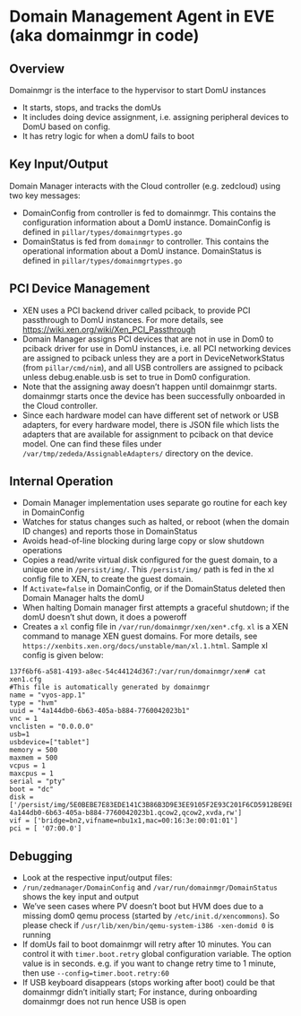 
# Domain Management Agent in EVE (aka domainmgr in code)

## Overview
Domainmgr is the interface to the hypervisor to start DomU instances
- It starts, stops, and tracks the domUs
- It includes doing device assignment, i.e. assigning peripheral devices to DomU based on config.
- It has retry logic for when a domU fails to boot

## Key Input/Output
Domain Manager interacts with the Cloud controller (e.g. zedcloud) using two key messages:
- DomainConfig from controller is fed to domainmgr. This contains the configuration information about a DomU instance. DomainConfig is defined in `pillar/types/domainmgrtypes.go`
- DomainStatus is fed from `domainmgr` to controller. This contains the operational information about a DomU instance. DomainStatus is defined in `pillar/types/domainmgrtypes.go`

## PCI Device Management
- XEN uses a PCI backend driver called pciback, to provide PCI passthrough to DomU instances. For more details, see https://wiki.xen.org/wiki/Xen_PCI_Passthrough
- Domain Manager assigns PCI devices that are not in use in Dom0 to pciback driver for use in DomU instances, i.e. all PCI networking devices are assigned to pciback unless they are a port in DeviceNetworkStatus (from `pillar/cmd/nim`), and all USB controllers are assigned to pciback unless debug.enable.usb is set to true in Dom0 configuration.
- Note that the assigning away doesn’t happen until domainmgr starts. domainmgr starts once the device has been successfully onboarded in the Cloud controller.
- Since each hardware model can have different set of network or USB adapters, for every hardware model, there is JSON file which lists the adapters that are available for assignment to pciback on that device model. One can find these files under `/var/tmp/zededa/AssignableAdapters/` directory on the device.


## Internal Operation
- Domain Manager implementation uses separate go routine for each key in DomainConfig
- Watches for status changes such as halted, or reboot (when the domain ID changes) and reports those in DomainStatus
- Avoids head-of-line blocking during large copy or slow shutdown operations
- Copies a read/write virtual disk configured for the guest domain, to a unique one in `/persist/img/`. This `/persist/img/` path is fed in the xl config file to XEN, to create the guest domain.
- If `Activate=false` in DomainConfig, or if the DomainStatus deleted then Domain Manager halts the domU
- When halting Domain manager first attempts a graceful shutdown; if the domU doesn’t shut down, it does a poweroff
- Creates a `xl` config file in `/var/run/domainmgr/xen/xen*.cfg`. `xl` is a XEN command to manage XEN guest domains. For more details, see `https://xenbits.xen.org/docs/unstable/man/xl.1.html`. Sample xl config is given below:

```
137f6bf6-a581-4193-a8ec-54c44124d367:/var/run/domainmgr/xen# cat xen1.cfg
#This file is automatically generated by domainmgr
name = "vyos-app.1"
type = "hvm"
uuid = "4a144db0-6b63-405a-b884-7760042023b1"
vnc = 1
vnclisten = "0.0.0.0"
usb=1
usbdevice=["tablet"]
memory = 500
maxmem = 500
vcpus = 1
maxcpus = 1
serial = "pty"
boot = "dc"
disk = ['/persist/img/5E0BEBE7E83EDE141C3B86B3D9E3EE9105F2E93C201F6CD5912BE9EBC965F19B-4a144db0-6b63-405a-b884-7760042023b1.qcow2,qcow2,xvda,rw']
vif = ['bridge=bn2,vifname=nbu1x1,mac=00:16:3e:00:01:01']
pci = [ '07:00.0']
```

## Debugging
- Look at the respective input/output files:
- `/run/zedmanager/DomainConfig` and `/var/run/domainmgr/DomainStatus` shows the key input and output
- We’ve seen cases where PV doesn’t boot but HVM does due to a missing dom0 qemu process (started by `/etc/init.d/xencommons`). So please check if `/usr/lib/xen/bin/qemu-system-i386 -xen-domid 0` is running
- If domUs fail to boot domainmgr will retry after 10  minutes. You can control it with `timer.boot.retry` global configuration variable. The option value is in seconds. e.g. if you want to change retry time to 1 minute, then use `--config=timer.boot.retry:60`
- If USB keyboard disappears (stops working after boot) could be that domainmgr didn’t initially start; For instance, during onboarding domainmgr does not run hence USB is open

